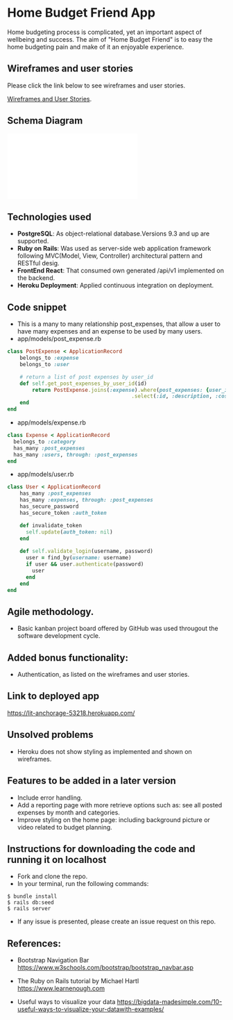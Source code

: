 # Home Budget Friend App
Home budgeting process is complicated, yet an important aspect of wellbeing and success. The aim of "Home Budget Friend" is to easy the home budgeting pain and make of it an enjoyable experience.

## Wireframes and user stories

Please click the link below to see wireframes and user stories.

[Wireframes and User Stories](./Wireframes.md).

## Schema Diagram
![Schema Diagram](./schema_diagram.md)

## Technologies used
- **PostgreSQL**: As object-relational database.Versions 9.3 and up are supported.
- **Ruby on Rails**: Was used as server-side web application framework following MVC(Model, View, Controller) architectural pattern and RESTful desig.
- **FrontEnd React**: That consumed own generated /api/v1 implemented on the backend.
- **Heroku Deployment**: Applied continuous integration on deployment.

## Code snippet 
- This is a many to many relationship post_expenses, that allow a user to have many expenses and an expense to be used by many users.
- app/models/post_expense.rb
```ruby
class PostExpense < ApplicationRecord
    belongs_to :expense
    belongs_to :user

    # return a list of post expenses by user_id
    def self.get_post_expenses_by_user_id(id)
        return PostExpense.joins(:expense).where(post_expenses: {user_id: id})
                                        .select(:id, :description, :cost, :paid, :date, :category_id)
    end
end
```

- app/models/expense.rb
```ruby
class Expense < ApplicationRecord
  belongs_to :category
  has_many :post_expenses  
  has_many :users, through: :post_expenses
end
```

- app/models/user.rb
```ruby
class User < ApplicationRecord
    has_many :post_expenses  
    has_many :expenses, through: :post_expenses
    has_secure_password
    has_secure_token :auth_token

    def invalidate_token
      self.update(auth_token: nil)
    end
  
    def self.validate_login(username, password)
      user = find_by(username: username)
      if user && user.authenticate(password)
        user
      end
    end
end

```
## Agile methodology. 
- Basic kanban project board offered by GitHub was used througout the software development cycle. 

## Added bonus functionality:
- Authentication, as listed on the wireframes and user stories. 

## Link to deployed app

https://lit-anchorage-53218.herokuapp.com/

## Unsolved problems
- Heroku does not show styling as implemented and shown on wireframes.

## Features to be added in a later version
- Include error handling.
- Add a reporting page with more retrieve options such as: see all posted expenses by month and categories. 
- Improve styling on the home page: including background picture or video related to budget planning. 

## Instructions for downloading the code and running it on localhost
- Fork and clone the repo.
- In your terminal, run the following commands:
```
$ bundle install
$ rails db:seed
$ rails server
```
- If any issue is presented, please create an issue request on this repo.

## References:
- Bootstrap Navigation Bar
https://www.w3schools.com/bootstrap/bootstrap_navbar.asp

- The Ruby on Rails tutorial by Michael Hartl
https://www.learnenough.com

- Useful ways to visualize your data 
https://bigdata-madesimple.com/10-useful-ways-to-visualize-your-datawith-examples/
